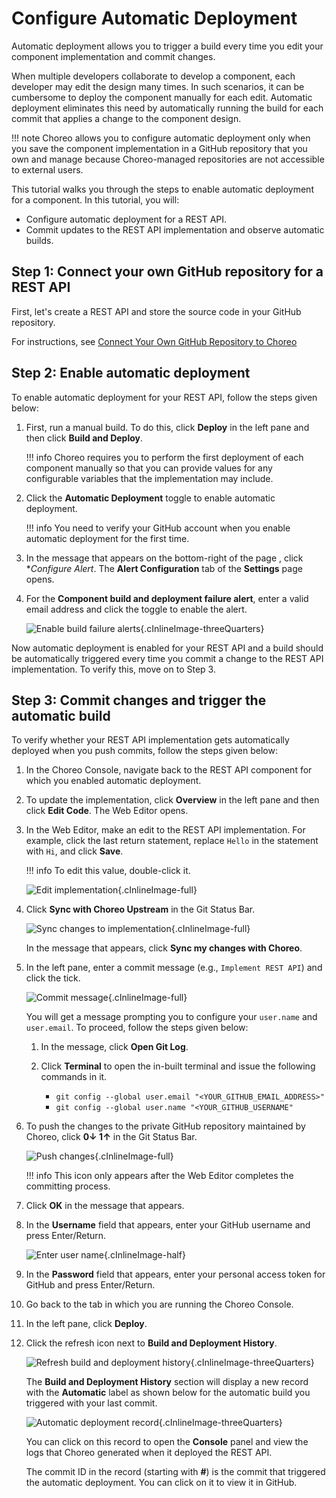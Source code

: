 # Configure Automatic Deployment

Automatic deployment allows you to trigger a build every time you edit your component implementation and commit changes. 

When multiple developers collaborate to develop a component, each developer may edit the design many times. In such scenarios, it can be cumbersome to deploy the component manually for each edit. Automatic deployment eliminates this need by automatically running the build for each commit that applies a change to the component design.

!!! note
    Choreo allows you to configure automatic deployment only when you save the component implementation in a GitHub repository that you own and manage because Choreo-managed repositories are not accessible to external users.

This tutorial walks you through the steps to enable automatic deployment for a component. In this tutorial, you will:

- Configure automatic deployment for a REST API.
- Commit updates to the REST API implementation and observe automatic builds.

## Step 1: Connect your own GitHub repository for a REST API

First, let's create a REST API and store the source code in your GitHub repository.

For instructions, see [Connect Your Own GitHub Repository to Choreo](connect-your-own-github-repository-to-choreo.md)

## Step 2: Enable automatic deployment

To enable automatic deployment for your REST API, follow the steps given below:

1. First, run a manual build. To do this, click **Deploy** in the left pane and then click **Build and Deploy**.

    !!! info
        Choreo requires you to perform the first deployment of each component manually so that you can provide values for any configurable variables that the implementation may include.

2. Click the **Automatic Deployment** toggle to enable automatic deployment.

    !!! info
        You need to verify your GitHub account when you enable automatic deployment for the first time.

3. In the message that appears on the bottom-right of the page , click **Configure Alert*. The **Alert Configuration** tab of the **Settings** page opens.

4. For the **Component build and deployment failure alert**, enter a valid email address and click the toggle to enable the alert.

    ![Enable build failure alerts](../assets/img/tutorials/deploy-automatically/enable-build-failure-alerts.png){.cInlineImage-threeQuarters}

Now automatic deployment is enabled for your REST API and a build should be automatically triggered every time you commit a change to the REST API implementation. To verify this, move on to Step 3.

## Step 3: Commit changes and trigger the automatic build

To verify whether your REST API implementation gets automatically deployed when you push commits, follow the steps given below:

1. In the Choreo Console, navigate back to the REST API component for which you enabled automatic deployment.

2. To update the implementation, click **Overview** in the left pane and then click **Edit Code**. The Web Editor opens.

3. In the Web Editor, make an edit to the REST API implementation. For example, click the last return statement, replace `Hello` in the statement with `Hi`, and click **Save**.

    !!! info
        To edit this value, double-click it.

    ![Edit implementation](../assets/img/tutorials/deploy-automatically/edit-implementation.textClipping){.cInlineImage-full}

4. Click **Sync with Choreo Upstream** in the Git Status Bar.

    ![Sync changes to implementation](../assets/img/tutorials/deploy-automatically/sync-changes-to-implementation.png){.cInlineImage-full}

    In the message that appears, click **Sync my changes with Choreo**.

5. In the left pane, enter a commit message (e.g., `Implement REST API`) and click the tick.

    ![Commit message](../assets/img/tutorials/rest-api/commit-message.png){.cInlineImage-full}

    You will get a message prompting you to configure your `user.name` and `user.email`. To proceed, follow the steps given below:

    1. In the message, click **Open Git Log**.
   
    2. Click **Terminal** to open the in-built terminal and issue the following commands in it.
   
        - `git config --global user.email "<YOUR_GITHUB_EMAIL_ADDRESS>"`
        - `git config --global user.name "<YOUR_GITHUB_USERNAME"`

6. To push the changes to the private GitHub repository maintained by Choreo, click **0↓ 1↑** in the Git Status Bar.

    ![Push changes](../assets/img/tutorials/deploy-automatically/push-changes.png){.cInlineImage-full}

    !!! info
        This icon only appears after the Web Editor completes the committing process.

7. Click **OK** in the message that appears.

8. In the **Username** field that appears, enter your GitHub username and press Enter/Return.

    ![Enter user name](../assets/img/tutorials/deploy-automatically/enter-username.png){.cInlineImage-half}

9. In the **Password** field that appears, enter your personal access token for GitHub and press Enter/Return.

10. Go back to the tab in which you are running the Choreo Console.

11. In the left pane, click **Deploy**.

12. Click the refresh icon next to **Build and Deployment History**.

     ![Refresh build and deployment history](../assets/img/tutorials/deploy-automatically/refresh-build-and-deployment-history.png){.cInlineImage-threeQuarters}

    The **Build and Deployment History** section will display a new record with the **Automatic** label as shown below for the automatic build you triggered with your last commit.

    ![Automatic deployment record](../assets/img/tutorials/deploy-automatically/automatic-deployment-record.png){.cInlineImage-threeQuarters}

    You can click on this record to open the **Console** panel and view the logs that Choreo generated when it deployed the REST API.

    The commit ID in the record (starting with **#**) is the commit that triggered the automatic deployment. You can click on it to view it in GitHub.



